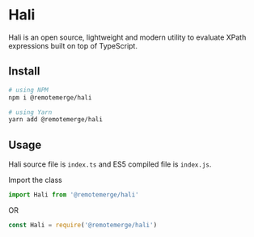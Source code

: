 # Hali
Hali is an open source, lightweight and modern utility to evaluate XPath expressions built on top of TypeScript.

## Install
```bash
# using NPM
npm i @remotemerge/hali

# using Yarn
yarn add @remotemerge/hali
```

## Usage
Hali source file is `index.ts` and ES5 compiled file is `index.js`.

Import the class
```typescript
import Hali from '@remotemerge/hali'
```
OR
```javascript
const Hali = require('@remotemerge/hali')
```